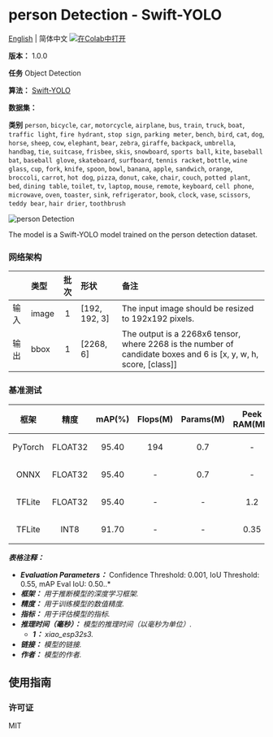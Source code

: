 # person Detection - Swift-YOLO

[English](../en/person_Detection_Swift-YOLO_192.md) | 简体中文 [![在Colab中打开](https://colab.research.google.com/assets/colab-badge.svg)](https://colab.research.google.com/github/seeed-studio/sscma-model-zoo/blob/main/notebooks/zh_CN/person_Detection_Swift-YOLO_192.ipynb)

**版本：** 1.0.0

**任务** Object Detection

**算法：** [Swift-YOLO](configs/yolov5/swift_yolo_shuff_1xb16_300e_coco.py)

**数据集：** [](https://app.roboflow.com/hanzhou-7mktt/ssperson/7)

**类别** `person`, `bicycle`, `car`, `motorcycle`, `airplane`, `bus`, `train`, `truck`, `boat`, `traffic light`, `fire hydrant`, `stop sign`, `parking meter`, `bench`, `bird`, `cat`, `dog`, `horse`, `sheep`, `cow`, `elephant`, `bear`, `zebra`, `giraffe`, `backpack`, `umbrella`, `handbag`, `tie`, `suitcase`, `frisbee`, `skis`, `snowboard`, `sports ball`, `kite`, `baseball bat`, `baseball glove`, `skateboard`, `surfboard`, `tennis racket`, `bottle`, `wine glass`, `cup`, `fork`, `knife`, `spoon`, `bowl`, `banana`, `apple`, `sandwich`, `orange`, `broccoli`, `carrot`, `hot dog`, `pizza`, `donut`, `cake`, `chair`, `couch`, `potted plant`, `bed`, `dining table`, `toilet`, `tv`, `laptop`, `mouse`, `remote`, `keyboard`, `cell phone`, `microwave`, `oven`, `toaster`, `sink`, `refrigerator`, `book`, `clock`, `vase`, `scissors`, `teddy bear`, `hair drier`, `toothbrush`

![person Detection](https://files.seeedstudio.com/sscma/static/detection_coco.png)

The model is a Swift-YOLO model trained on the person detection dataset.

### 网络架构

|      | 类型   |  批次  | 形状          | 备注                                                                                                             |
|:-----|:-------|:------:|:--------------|:-----------------------------------------------------------------------------------------------------------------|
| 输入 | image  |   1    | [192, 192, 3] | The input image should be resized to 192x192 pixels.                                                             |
| 输出 | bbox   |   1    | [2268, 6]     | The output is a 2268x6 tensor, where 2268 is the number of candidate boxes and 6 is [x, y, w, h, score, [class]] |
### 基准测试

|  框架   |  精度   |  mAP(%)  |  Flops(M)  |  Params(M)  |  Peek RAM(MB)  |    Inference(ms)    |                                                                                    下载                                                                                    |     作者     |
|:-------:|:-------:|:--------:|:----------:|:-----------:|:--------------:|:-------------------:|:--------------------------------------------------------------------------------------------------------------------------------------------------------------------------:|:------------:|
| PyTorch | FLOAT32 |  95.40   |    194     |     0.7     |       -        |          -          |  [链接](https://files.seeedstudio.com/sscma/model_zoo/detection/models/swift-yolo/swift_yolo_shuffle_coco_320_float32_sha1_a5927bd6a6c6569d27edb98da946a8e75a8d816f.pth)   | Seeed Studio |
|  ONNX   | FLOAT32 |  95.40   |     -      |     0.7     |       -        |          -          |  [链接](https://files.seeedstudio.com/sscma/model_zoo/detection/models/swift-yolo/swift_yolo_shuffle_coco_320_float32_sha1_20bc2c8517a8e42699bf46f1409f7541e52345ac.onnx)  | Seeed Studio |
| TFLite  | FLOAT32 |  95.40   |     -      |      -      |      1.2       |          -          | [链接](https://files.seeedstudio.com/sscma/model_zoo/detection/models/swift-yolo/swift_yolo_shuffle_coco_320_float32_sha1_5dfa1a16d27ef347c0173c5297395963760fcc57.tflite) | Seeed Studio |
| TFLite  |  INT8   |  91.70   |     -      |      -      |      0.35      | 200.0<sup>(1)</sup> |  [链接](https://files.seeedstudio.com/sscma/model_zoo/detection/models/swift-yolo/swift_yolo_shuffle_coco_320_int8_sha1_3b0a6d7fd95e9dd21902beae6fa2d1cd0807bd7b.tflite)   | Seeed Studio |

***表格注释：***

- ***Evaluation Parameters：***  Confidence Threshold: 0.001, IoU Threshold: 0.55, mAP Eval IoU: 0.50..*
- ***框架：** 用于推断模型的深度学习框架.*
- ***精度：** 用于训练模型的数值精度.*
- ***指标：** 用于评估模型的指标.*
- ***推理时间（毫秒）：** 模型的推理时间（以毫秒为单位）.*
  - ***1：** xiao_esp32s3.*
- ***链接：** 模型的链接.*
- ***作者：** 模型的作者.*

## 使用指南

### 许可证

MIT

